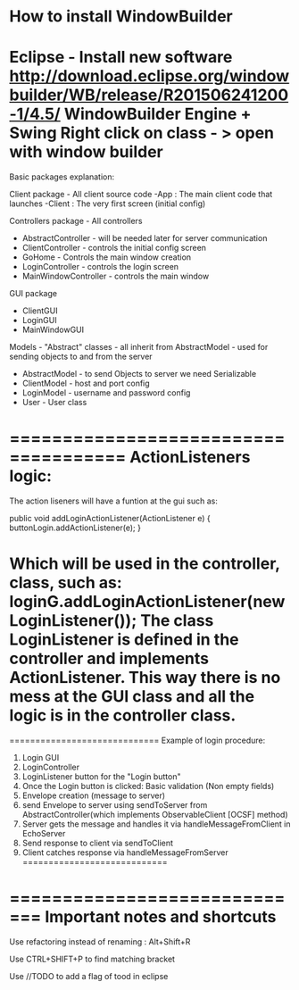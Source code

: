 How to install WindowBuilder
===========================
Eclipse - Install new software
http://download.eclipse.org/windowbuilder/WB/release/R201506241200-1/4.5/
WindowBuilder Engine + Swing
Right click on class - > open with window builder 
======================================

Basic packages explanation:

Client package - All client source code
-App : The main client code that launches
-Client : The very first screen (initial config)

Controllers package - All controllers
* AbstractController - will be needed later for server communication
* ClientController - controls the initial config screen
* GoHome - Controls the main window creation
* LoginController - controls the login screen
* MainWindowController - controls the main window


GUI package
* ClientGUI
* LoginGUI
* MainWindowGUI

Models - "Abstract" classes - all inherit from AbstractModel - used for sending objects to and from the server
* AbstractModel - to send Objects to server we need Serializable 
* ClientModel - host and port config
* LoginModel - username and password config
* User - User class


=====================================
ActionListeners logic:
=====================================
The action liseners will have a funtion at the gui such as:

public void addLoginActionListener(ActionListener e)
	{
		buttonLogin.addActionListener(e);
	}
	
Which will be used in the controller, class, such as:
loginG.addLoginActionListener(new LoginListener());
The class LoginListener is defined in the controller and implements ActionListener.
This way there is no mess at the GUI class and all the logic is in the controller class.
=====================================


=============================
Example of login procedure:

1. Login GUI
2. LoginController
3. LoginListener button for the "Login button"
4. Once the Login button is clicked: Basic validation (Non empty fields)
5. Envelope creation (message to server)
6. send Envelope to server using sendToServer from AbstractController(which implements ObservableClient [OCSF] method)
7. Server gets the message and handles it via handleMessageFromClient in EchoServer
8. Send response to client via sendToClient
9. Client catches response via handleMessageFromServer
============================

=============================
Important notes and shortcuts
=============================
Use refactoring instead of renaming : Alt+Shift+R


Use CTRL+SHIFT+P to find matching bracket

Use //TODO <text here> to add a flag of tood in eclipse
